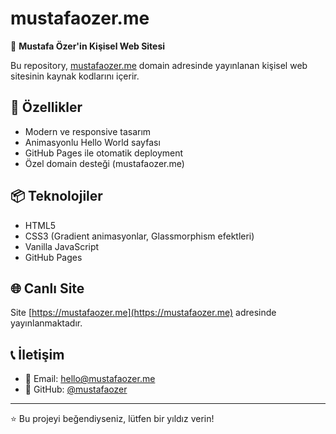 # mustafaozer.me

🌟 **Mustafa Özer'in Kişisel Web Sitesi**

Bu repository, [mustafaozer.me](https://mustafaozer.me) domain adresinde yayınlanan kişisel web sitesinin kaynak kodlarını içerir.

## 🚀 Özellikler

- Modern ve responsive tasarım
- Animasyonlu Hello World sayfası
- GitHub Pages ile otomatik deployment
- Özel domain desteği (mustafaozer.me)

## 📦 Teknolojiler

- HTML5
- CSS3 (Gradient animasyonlar, Glassmorphism efektleri)
- Vanilla JavaScript
- GitHub Pages

## 🌐 Canlı Site

Site [https://mustafaozer.me](https://mustafaozer.me) adresinde yayınlanmaktadır.

## 📞 İletişim

- 📧 Email: hello@mustafaozer.me
- 🐙 GitHub: [@mustafaozer](https://github.com/mustafaozer)

---

⭐ Bu projeyi beğendiyseniz, lütfen bir yıldız verin!